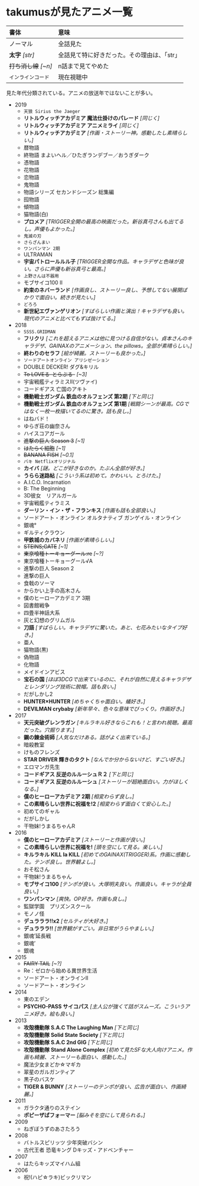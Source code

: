 # takumusが見たアニメ一覧

|書体|意味|
|:---|:---|
|ノーマル|全話見た|
|**太字** *[str]*|全話見て特に好きだった。その理由は、「str」|
|~~打ち消し線~~ *[~n]*|n話まで見てやめた|
|`インラインコード`|現在視聴中|

見た年代分類されている。アニメの放送年ではないことが多い。

- 2019
  - `天狼 Sirius the Jaeger`
  - **リトルウィッチアカデミア 魔法仕掛けのパレード** *[同じく]*
  - **リトルウィッチアカデミア アニメミライ** *[同じく]*
  - **リトルウィッチアカデミア** *[作画・ストーリー神。感動したし素晴らしい。]*
  - 暦物語
  - 終物語 まよいヘル／ひたぎランデブー／おうぎダーク
  - 憑物語
  - 花物語
  - 恋物語
  - 鬼物語
  - 物語シリーズ セカンドシーズン 総集編
  - 囮物語
  - 傾物語
  - 猫物語(白)
  - **プロメア** *[TRIGGER全開の最高の映画だった。新谷真弓さんも出てるし。声優もよかった。]*
  - `鬼滅の刃`
  - `さらざんまい`
  - `ワンパンマン 2期`
  - ULTRAMAN
  - **宇宙パトロールルル子** *[TRIGGER全開な作品。キャラデザと色味が良い。さらに声優も新谷真弓と最高。]*
  - `上野さんは不器用`
  - モブサイコ100 II
  - **約束のネバーランド** *[作画良し、ストーリー良し、予想してない展開ばかりで面白い。続きが見たい。]*
  - `どろろ`
  - **新世紀エヴァンゲリオン** *[すばらしい作画と演出！キャラデザも良い。現代のアニメと比べてもずば抜けてる。]*
- 2018
  - `SSSS.GRIDMAN`
  - **フリクリ** *[これを超えるアニメは他に見つける自信がない。貞本さんのキャラデザ、GAINAXのアニメーション、the pillows。全部が素晴らしい。]*
  - **終わりのセラフ** *[絵が綺麗。ストーリーも良かった。]*
  - `ソードアートオンライン アリシゼーション`
  - DOUBLE DECKER! ダグ&キリル
  - ~~To LOVEる-とらぶる-~~ *[~3]*
  - 宇宙戦艦ティラミスⅡ(ツヴァイ)
  - コードギアス 亡国のアキト
  - **機動戦士ガンダム 鉄血のオルフェンズ 第2期** *[下と同じ]*
  - **機動戦士ガンダム 鉄血のオルフェンズ 第1期** *[戦闘シーンが最高。CGではなく一枚一枚描いてるのに驚き。話も良し。]*
  - はねバド！
  - ゆらぎ荘の幽奈さん
  - ハイスコアガール
  - ~~進撃の巨人 Season 3~~ *[~1]*
  - ~~はたらく細胞~~ *[~1]*
  - ~~BANANA FISH~~ *[~0.1]*
  - `バキ Netflixオリジナル`
  - **カイバ** *[謎。どこが好きなのか。たぶん全部が好き。]*
  - **うらら迷路帖** *[こういう系は初めて。かわいい。とろけた。]*
  - A.I.C.O. Incarnation
  - B: The Beginning
  - 3D彼女　リアルガール
  - 宇宙戦艦ティラミス
  - **ダーリン・イン・ザ・フランキス** *[作画も話も全部良い。]*
  - ソードアート・オンライン オルタナティブ ガンゲイル・オンライン
  - 銀魂°
  - ギルティクラウン
  - **甲鉄城のカバネリ** *[作画が素晴らしい。]*
  - ~~STEINS;GATE~~ *[~1]*
  - ~~東京喰種トーキョーグール:re~~ *[~?]*
  - 東京喰種トーキョーグール√A
  - 進撃の巨人 Season 2
  - 進撃の巨人
  - 食戟のソーマ
  - からかい上手の高木さん
  - 僕のヒーローアカデミア 3期
  - 図書館戦争
  - 四畳半神話大系
  - 灰と幻想のグリムガル
  - **刀語** *[すばらしい。キャラデザに驚いた。あと、七花みたいなタイプ好き。]*
  - 亜人
  - 猫物語(黒)
  - 偽物語
  - 化物語  
  - メイドインアビス
  - **宝石の国** *[ほぼ3DCGで出来ているのに、それが自然に見えるキャラデザとレンダリング技術に脱帽。話も良い。]*
  - だがしかし2
  - **HUNTER×HUNTER** *[めちゃくちゃ面白い。蟻好き。]*
  - **DEVILMAN crybaby** *[新年早々、色々な意味でびっくり。作画好き。]*
- 2017
  - **天元突破グレンラガン** *[キルラキル好きならこれも！と言われ視聴。最高だった。穴掘ります。]*
  - **鋼の錬金術師** *[人気なだけある。話がよく出来ている。]*
  - 暗殺教室
  - けものフレンズ
  - **STAR DRIVER 輝きのタクト** *[なんでか分からないけど、すごい好き。]*
  - エロマンガ先生
  - **コードギアス 反逆のルルーシュＲ２** *[下と同じ]*
  - **コードギアス 反逆のルルーシュ** *[ストーリーが超絶面白い。力がほしくなる。]*
  - **僕のヒーローアカデミア 2期** *[相変わらず良し。]*
  - **この素晴らしい世界に祝福を!2** *[相変わらず面白くて安心した。]*
  - 初めてのギャル
  - だがしかし
  - 干物妹!うまるちゃんR
- 2016
  - **僕のヒーローアカデミア** *[ストーリーと作画が良い。]*
  - **この素晴らしい世界に祝福を!** *[頭を空にして見る。楽しい。]*
  - **キルラキル KILL la KILL** *[初めてのGAINAX(TRIGGER)系。作画に感動した。テンポ良し。世界観よし。]*
  - おそ松さん
  - 干物妹!うまるちゃん
  - **モブサイコ100** *[テンポが良い。大塚明夫良い。作画良い。キャラが全員良い。]*
  - **ワンパンマン** *[爽快。OP好き。作画も良し。]*
  - 監獄学園　プリズンスクール
  - モノノ怪
  - **デュラララ!!x2** *[セルティが大好き。]*
  - **デュラララ!!** *[世界観がすごい。非日常がうらやましい。]*
  - 銀魂’延長戦
  - 銀魂’
  - 銀魂
- 2015
  - ~~FAIRY TAIL~~ *[~?]*
  - Re：ゼロから始める異世界生活
  - ソードアート・オンラインII
  - ソードアート・オンライン
- 2014
  - 東のエデン
  - **PSYCHO-PASS サイコパス** *[主人公が強くて話がスムーズ。こういうアニメ好き。絵も良い。]*
- 2013
  - **攻殻機動隊 S.A.C The Laughing Man** *[下と同じ]*
  - **攻殻機動隊 Solid State Society** *[下と同じ]*
  - **攻殻機動隊 S.A.C 2nd GIG** *[下と同じ]*
  - **攻殻機動隊 Stand Alone Complex** *[初めて見たSFな大人向けアニメ。作画も綺麗、ストーリーも面白い、感動した。]*
  - 魔法少女まどか☆マギカ
  - 翠星のガルガンティア
  - 黒子のバスケ
  - **TIGER & BUNNY** *[ストーリーのテンポが良い、広告が面白い、作画綺麗。]*
- 2011
  - ガラクタ通りのステイン
  - **ポピーザぱフォーマー** *[脳みそを空にして見られる。]*
- 2009
  - ねぎぼうずのあさたろう
- 2008
  - バトルスピリッツ 少年突破バシン
  - 古代王者 恐竜キング Dキッズ・アドベンチャー
- 2007
  - はたらキッズマイハム組
- 2006
  - 祝!(ハピ☆ラキ)ビックリマン
